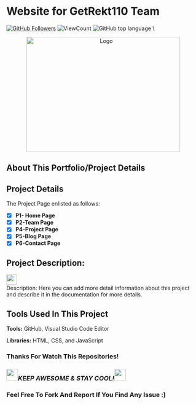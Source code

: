 # </a>Website for GetRekt110 Team

<a href="https://github.com/bdfd"><img src="https://img.shields.io/github/followers/bdfd?label=Follow%20Me&logo=github" alt="GitHub Followers" /></a>
![ViewCount](https://views.whatilearened.today/views/github/BDFDPortfolio/Website02_CoffeeShop.svg?cache=remove)
![GitHub top language](https://img.shields.io/github/languages/top/BDFDPortfolio/Website02_CoffeeShop?style=flat)
\

<div align="center">
    <img src="static/images/demo.png" alt="Logo" width="400" height="300">
</div>

## About This Portfolio/Project Details


## Project Details

The Project Page enlisted as follows:

- [x] **P1- Home Page**
- [x] **P2-Team Page**
- [x] **P4-Project Page**
- [x] **P5-Blog Page**
- [x] **P6-Contact Page**

## Project Description:

<img height="27" src="https://img.shields.io/badge/Level 1 - Beginner-green.svg?&style=for-the-badge&logo=TheSparksFoundation&logoColor=blue"/>

<br/>
Description: Here you can add more detail information about this project and describe it in the documentation for more details.

## Tools Used In This Project

**Tools:** GitHub, Visual Studio Code Editor

**Libraries:** HTML, CSS, and JavaScript



### Thanks For Watch This Repositories!

### <img src="https://media.giphy.com/media/WUlplcMpOCEmTGBtBW/giphy.gif" width="30"><i>KEEP AWESOME & STAY COOL!</i><img src="https://media.giphy.com/media/WUlplcMpOCEmTGBtBW/giphy.gif" width="30">

### Feel Free To Fork And Report If You Find Any Issue :)

